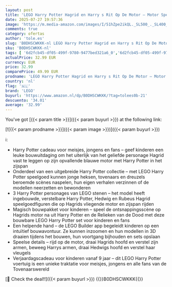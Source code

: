 ```yaml
---
layout: post
title: 'LEGO Harry Potter Hagrid en Harry s Rit Op De Motor – Motor Speelgoed Met Zijspan en Hedwig de Uil Dieren Figuur – Tovenaarswereld Cadeau Voor Meisjes En Jongens Vanaf 9 Jaar – 76443'
date: 2025-07-27 19:57:36
image: 'https://m.media-amazon.com/images/I/51hZpe2ikQL._SL500_._SL400_.jpg'
comments: true
category: ofertas
author: 'tole.es'
slug: 'B0DHSCWKKK-nl LEGO Harry Potter Hagrid en Harry s Rit Op De Motor –...'
sku: 'B0DHSCWKKK-nl'
tags: [ '6d2fcb45-df05-499f-9780-9477bed321a6_0','6d2fcb45-df05-499f-9780-9477bed321a6_501','Arborist Merchandising Root','Bouw- & constructiespeelgoed','Creatieve spellen','Educatief speelgoed','Self Service','Special Features Stores','Speelgoed & spellen','Speelgoedbouwsets','lego','🇳🇱', ]
actualPrice: 32.99 EUR
currency: EUR
price: 32.99
comparePrice: 49.99 EUR
prodname: 'LEGO Harry Potter Hagrid en Harry s Rit Op De Motor – Motor Speelgoed Met Zijspan en Hedwig de Uil Dieren Figuur – Tovenaarswereld Cadeau Voor Meisjes En Jongens Vanaf 9 Jaar – 76443'
country: 'nl'
flag: '🇳🇱'
brand: 'LEGO'
buyurl: 'https://www.amazon.nl/dp/B0DHSCWKKK/?tag=tolees0b-21'
descuento: '34.01'
average: '32.99'
---
```


You've got [{{< param title >}}]({{< param buyurl >}}) at the following link:

[![{{< param prodname >}}]({{< param image >}})]({{< param buyurl >}})

ℹ️:

- Harry Potter cadeau voor meisjes, jongens en fans – geef kinderen een leuke bouwuitdaging om het uiterlijk van het geliefde personage Hagrid vast te leggen op zijn opvallende blauwe motor met Harry Potter in het zijspan
- Onderdeel van een uitgebreide Harry Potter collectie – met LEGO Harry Potter speelgoed kunnen jonge heksen, tovenaars en dreuzels beroemde scènes naspelen, hun eigen verhalen verzinnen of de modellen neerzetten en bewonderen
- 3 Harry Potter personages van LEGO stenen – het model heeft ingebouwde, verstelbare Harry Potter, Hedwig en Rubeus Hagrid speelgoedfiguren die op Hagrids vliegende motor en zijspan rijden
- Magisch bouwpakket voor kinderen – speel de ontsnappingsscène op Hagrids motor na uit Harry Potter en de Relieken van de Dood met deze bouwbare LEGO Harry Potter set voor kinderen en fans
- Een helpende hand – de LEGO Builder app begeleidt kinderen op een intuïtief bouwavontuur. Ze kunnen inzoomen en hun modellen in 3D draaien tijdens het bouwen, hun voortgang bijhouden en sets opslaan
- Speelse details – rijd op de motor, draai Hagrids hoofd en verstel zijn armen, beweeg Harrys armen, draai Hedwigs hoofd en verstel haar vleugels
- Verjaardagscadeau voor kinderen vanaf 9 jaar – dit LEGO Harry Potter voertuig is een unieke traktatie voor meisjes, jongens en alle fans van de Tovenaarswereld

[🛒 Check the deal!!]({{< param buyurl >}})
{{<world>}}B0DHSCWKKK{{</world>}}
